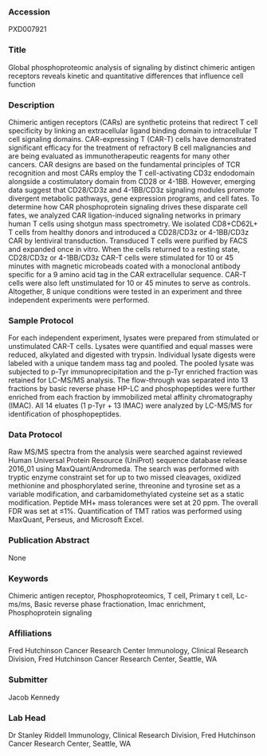 ### Accession
PXD007921

### Title
Global phosphoproteomic analysis of signaling by distinct chimeric antigen receptors reveals kinetic and quantitative differences that influence cell function

### Description
Chimeric antigen receptors (CARs) are synthetic proteins that redirect T cell specificity by linking an extracellular ligand binding domain to intracellular T cell signaling domains. CAR-expressing T (CAR-T) cells have demonstrated significant efficacy for the treatment of refractory B cell malignancies and are being evaluated as immunotherapeutic reagents for many other cancers. CAR designs are based on the fundamental principles of TCR recognition and most CARs employ the T cell-activating CD3z endodomain alongside a costimulatory domain from CD28 or 4-1BB. However, emerging data suggest that CD28/CD3z and 4-1BB/CD3z signaling modules promote divergent metabolic pathways, gene expression programs, and cell fates. To determine how CAR phosphoprotein signaling drives these disparate cell fates, we analyzed CAR ligation-induced signaling networks in primary human T cells using shotgun mass spectrometry. We isolated CD8+CD62L+ T cells from healthy donors and introduced a CD28/CD3z or 4-1BB/CD3z CAR by lentiviral transduction. Transduced T cells were purified by FACS and expanded once in vitro. When the cells returned to a resting state, CD28/CD3z or 4-1BB/CD3z CAR-T cells were stimulated for 10 or 45 minutes with magnetic microbeads coated with a monoclonal antibody specific for a 9 amino acid tag in the CAR extracellular sequence. CAR-T cells were also left unstimulated for 10 or 45 minutes to serve as controls. Altogether, 8 unique conditions were tested in an experiment and three independent experiments were performed.

### Sample Protocol
For each independent experiment, lysates were prepared from stimulated or unstimulated CAR-T cells. Lysates were quantified and equal masses were reduced, alkylated and digested with trypsin. Individual lysate digests were labeled with a unique tandem mass tag and pooled. The pooled lysate was subjected to p-Tyr immunoprecipitation and the p-Tyr enriched fraction was retained for LC-MS/MS analysis. The flow-through was separated into 13 fractions by basic reverse phase HP-LC and phosphopeptides were further enriched from each fraction by immobilized metal affinity chromatography (IMAC). All 14 eluates (1 p-Tyr + 13 IMAC) were analyzed by LC-MS/MS for identification of phosphopeptides.

### Data Protocol
Raw MS/MS spectra from the analysis were searched against reviewed Human Universal Protein Resource (UniProt) sequence database release 2016_01 using MaxQuant/Andromeda.  The search was performed with tryptic enzyme constraint set for up to two missed cleavages, oxidized methionine and phosphorylated serine, threonine and tyrosine set as a variable modification, and carbamidomethylated cysteine set as a static modification.  Peptide MH+ mass tolerances were set at 20 ppm. The overall FDR was set at ≤1%. Quantification of TMT ratios was performed using MaxQuant, Perseus, and Microsoft Excel.

### Publication Abstract
None

### Keywords
Chimeric antigen receptor, Phosphoproteomics, T cell, Primary t cell, Lc-ms/ms, Basic reverse phase fractionation, Imac enrichment, Phosphoprotein signaling

### Affiliations
Fred Hutchinson Cancer Research Center
Immunology, Clinical Research Division, Fred Hutchinson Cancer Research Center, Seattle, WA

### Submitter
Jacob Kennedy

### Lab Head
Dr Stanley Riddell
Immunology, Clinical Research Division, Fred Hutchinson Cancer Research Center, Seattle, WA


